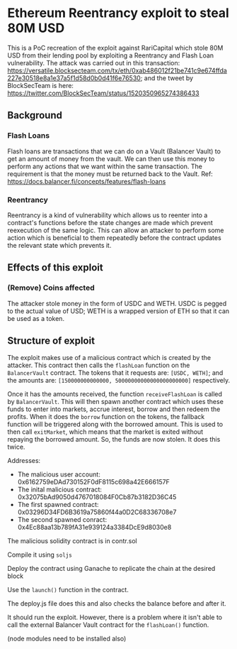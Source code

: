# Ethereum Reentrancy exploit to steal 80M USD

This is a PoC recreation of the exploit against RariCapital which stole 80M USD from their lending pool by exploiting a Reentrancy and Flash Loan vulnerability. The attack was carried out in this transaction: https://versatile.blocksecteam.com/tx/eth/0xab486012f21be741c9e674ffda227e30518e8a1e37a5f1d58d0b0d41f6e76530; and the tweet by BlockSecTeam is here: https://twitter.com/BlockSecTeam/status/1520350965274386433 


## Background

### Flash Loans

Flash loans are transactions that we can do on a Vault (Balancer Vault) to get an amount of money from the vault. We can then use this money to perform any actions that we want within the same transaction. The requirement is that the money must be returned back to the Vault.
Ref: https://docs.balancer.fi/concepts/features/flash-loans 

### Reentrancy

Reentrancy is a kind of vulnerability which allows us to reenter into a contract's functions before the state changes are made which prevent reexecution of the same logic. This can allow an attacker to perform some action which is beneficial to them repeatedly before the contract updates the relevant state which prevents it.

## Effects of this exploit

### (Remove) Coins affected
The attacker stole money in the form of USDC and WETH. USDC is pegged to the actual value of USD; WETH is a wrapped version of ETH so that it can be used as a token.

### 



## Structure of exploit

The exploit makes use of a malicious contract which is created by the attacker. This contract then calls the `flashLoan` function on the `BalancerVault` contract. The tokens that it requests are: `[USDC, WETH]`; and the amounts are: `[150000000000000, 50000000000000000000000]` respectively.

Once it has the amounts received, the function `receiveFlashLoan` is called by `BalancerVault`. This will then spawn another contract which uses these funds to enter into markets, accrue interest, borrow and then redeem the profits. When it does the `borrow` function on the tokens, the fallback function will be triggered along with the borrowed amount. This is used to then call `exitMarket`, which means that the market is exited without repaying the borrowed amount. So, the funds are now stolen. It does this twice.

Addresses:
- The malicious user account: 0x6162759eDAd730152F0dF8115c698a42E666157F
- The inital malicious contract: 0x32075bAd9050d4767018084F0Cb87b3182D36C45
- The first spawned contract: 0x03296D34FD6B3619a75860f44a0D2C68336708e7
- The second spawned conract: 0x4Ec88aa13b789fA31e939124a3384DcE9d8030e8












The malicious solidity contract is in contr.sol

Compile it using `soljs`

Deploy the contract using Ganache to replicate the chain at the desired block

Use the `launch()` function in the contract.

The deploy.js file does this and also checks the balance before and after it.

It should run the exploit. However, there is a problem where it isn't able to call the external Balancer Vault contract for the `flashLoan()` function. 


(node modules need to be installed also)



